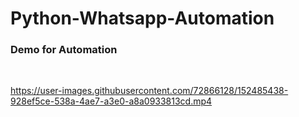 # Python-Whatsapp-Automation



<h3>Demo for Automation</h3>
<br>

https://user-images.githubusercontent.com/72866128/152485438-928ef5ce-538a-4ae7-a3e0-a8a0933813cd.mp4

